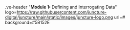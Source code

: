 .ve-header "<b>Module 1:</b> Defining and Interrogating Data" logo=https://raw.githubusercontent.com/juncture-digital/juncture/main/static/images/juncture-logo.png url=# background=#5B152E

